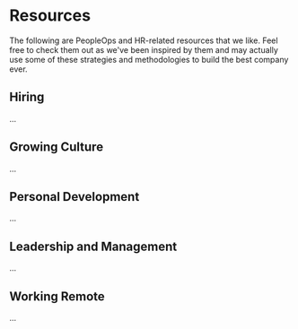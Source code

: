 # Resources

The following are PeopleOps and HR-related resources that we like. Feel free to check them out as we've been inspired by them and may actually use some of these strategies and methodologies to build the best company ever.

## Hiring

...

## Growing Culture

...

## Personal Development

...

## Leadership and Management

...

## Working Remote

...


